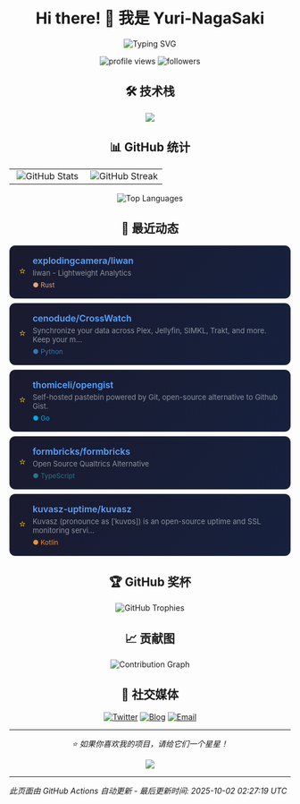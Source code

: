 # <div align="center">Hi there! 👋 我是 Yuri-NagaSaki</div>

<p align="center">
  <img src="https://readme-typing-svg.herokuapp.com?font=Fira+Code&pause=1000&color=36BCF7&center=true&vCenter=true&width=435&lines=全栈开发者;开源爱好者;终身学习者;代码改变世界" alt="Typing SVG" />
</p>

<p align="center">
  <img src="https://komarev.com/ghpvc/?username=Yuri-NagaSaki&label=Profile%20views&color=0e75b6&style=flat" alt="profile views" />
  <img src="https://img.shields.io/github/followers/Yuri-NagaSaki?label=Followers&style=social" alt="followers">
</p>

## <div align="center">🛠️ 技术栈</div>

<p align="center">
  <img src="https://skillicons.dev/icons?i=python,javascript,typescript,react,vue,nodejs,docker,kubernetes,aws,gcp,linux,git,vscode,figma" />
</p>

## <div align="center">📊 GitHub 统计</div>

<table align="center">
<tr>
<td align="center" width="50%">
  <img src="https://github-readme-stats.vercel.app/api?username=Yuri-NagaSaki&show_icons=true&theme=tokyonight&hide_border=true&include_all_commits=true&count_private=true" alt="GitHub Stats" />
</td>
<td align="center" width="50%">
  <img src="https://github-readme-streak-stats.herokuapp.com/?user=Yuri-NagaSaki&theme=tokyonight&hide_border=true" alt="GitHub Streak" />
</td>
</tr>
</table>

<p align="center">
  <img src="https://github-readme-stats.vercel.app/api/top-langs/?username=Yuri-NagaSaki&layout=compact&theme=tokyonight&hide_border=true&langs_count=8" alt="Top Languages" />
</p>

## <div align="center">🌟 最近动态</div>

<!-- GITHUB_STARS:START -->

<div align="center" style="max-width: 700px; margin: 8px auto; background: linear-gradient(135deg, #1a1a2e 0%, #16213e 100%); border-radius: 10px; padding: 16px; border: 1px solid #30363d;">
  <div style="display: flex; align-items: center; gap: 12px;">
    <div style="color: #ffd700; font-size: 18px;">⭐</div>
    <div style="flex: 1; text-align: left;">
      <div>
        <a href="https://github.com/explodingcamera/liwan" target="_blank" style="color: #58a6ff; text-decoration: none; font-weight: 600; font-size: 16px;">
          explodingcamera/liwan
        </a>
      </div>
      <div style="color: #8b949e; font-size: 13px; margin-top: 4px;">liwan - Lightweight Analytics</div>
      <div style="margin-top: 6px;"><span style="color: #dea584; font-size: 12px;">● Rust</span></div>
    </div>
  </div>
</div>

<div align="center" style="max-width: 700px; margin: 8px auto; background: linear-gradient(135deg, #1a1a2e 0%, #16213e 100%); border-radius: 10px; padding: 16px; border: 1px solid #30363d;">
  <div style="display: flex; align-items: center; gap: 12px;">
    <div style="color: #ffd700; font-size: 18px;">⭐</div>
    <div style="flex: 1; text-align: left;">
      <div>
        <a href="https://github.com/cenodude/CrossWatch" target="_blank" style="color: #58a6ff; text-decoration: none; font-weight: 600; font-size: 16px;">
          cenodude/CrossWatch
        </a>
      </div>
      <div style="color: #8b949e; font-size: 13px; margin-top: 4px;">Synchronize your data across Plex, Jellyfin, SIMKL, Trakt, and more. Keep your m...</div>
      <div style="margin-top: 6px;"><span style="color: #3776ab; font-size: 12px;">● Python</span></div>
    </div>
  </div>
</div>

<div align="center" style="max-width: 700px; margin: 8px auto; background: linear-gradient(135deg, #1a1a2e 0%, #16213e 100%); border-radius: 10px; padding: 16px; border: 1px solid #30363d;">
  <div style="display: flex; align-items: center; gap: 12px;">
    <div style="color: #ffd700; font-size: 18px;">⭐</div>
    <div style="flex: 1; text-align: left;">
      <div>
        <a href="https://github.com/thomiceli/opengist" target="_blank" style="color: #58a6ff; text-decoration: none; font-weight: 600; font-size: 16px;">
          thomiceli/opengist
        </a>
      </div>
      <div style="color: #8b949e; font-size: 13px; margin-top: 4px;">Self-hosted pastebin powered by Git, open-source alternative to Github Gist.</div>
      <div style="margin-top: 6px;"><span style="color: #00add8; font-size: 12px;">● Go</span></div>
    </div>
  </div>
</div>

<div align="center" style="max-width: 700px; margin: 8px auto; background: linear-gradient(135deg, #1a1a2e 0%, #16213e 100%); border-radius: 10px; padding: 16px; border: 1px solid #30363d;">
  <div style="display: flex; align-items: center; gap: 12px;">
    <div style="color: #ffd700; font-size: 18px;">⭐</div>
    <div style="flex: 1; text-align: left;">
      <div>
        <a href="https://github.com/formbricks/formbricks" target="_blank" style="color: #58a6ff; text-decoration: none; font-weight: 600; font-size: 16px;">
          formbricks/formbricks
        </a>
      </div>
      <div style="color: #8b949e; font-size: 13px; margin-top: 4px;">Open Source Qualtrics Alternative</div>
      <div style="margin-top: 6px;"><span style="color: #2b7489; font-size: 12px;">● TypeScript</span></div>
    </div>
  </div>
</div>

<div align="center" style="max-width: 700px; margin: 8px auto; background: linear-gradient(135deg, #1a1a2e 0%, #16213e 100%); border-radius: 10px; padding: 16px; border: 1px solid #30363d;">
  <div style="display: flex; align-items: center; gap: 12px;">
    <div style="color: #ffd700; font-size: 18px;">⭐</div>
    <div style="flex: 1; text-align: left;">
      <div>
        <a href="https://github.com/kuvasz-uptime/kuvasz" target="_blank" style="color: #58a6ff; text-decoration: none; font-weight: 600; font-size: 16px;">
          kuvasz-uptime/kuvasz
        </a>
      </div>
      <div style="color: #8b949e; font-size: 13px; margin-top: 4px;">Kuvasz (pronounce as [ˈkuvɒs]) is an open-source uptime and SSL monitoring servi...</div>
      <div style="margin-top: 6px;"><span style="color: #f18e33; font-size: 12px;">● Kotlin</span></div>
    </div>
  </div>
</div>
<!-- GITHUB_STARS:END -->

## <div align="center">🏆 GitHub 奖杯</div>

<p align="center">
  <img src="https://github-profile-trophy.vercel.app/?username=Yuri-NagaSaki&theme=onedark&no-frame=true&row=2&column=3" alt="GitHub Trophies" />
</p>

## <div align="center">📈 贡献图</div>

<p align="center">
  <img src="https://github-readme-activity-graph.vercel.app/graph?username=Yuri-NagaSaki&theme=tokyo-night&hide_border=true" alt="Contribution Graph" />
</p>

## <div align="center">🔗 社交媒体</div>

<p align="center">
  <a href="https://twitter.com/Yuri-NagaSaki"><img src="https://img.shields.io/badge/Twitter-1DA1F2?style=for-the-badge&logo=twitter&logoColor=white" alt="Twitter"></a>
  <a href="https://catcat.blog"><img src="https://img.shields.io/badge/Blog-FF5722?style=for-the-badge&logo=blogger&logoColor=white" alt="Blog"></a>
  <a href="mailto:sa@catcat.blog"><img src="https://img.shields.io/badge/Email-D14836?style=for-the-badge&logo=gmail&logoColor=white" alt="Email"></a>
</p>

---

<p align="center">
  <i>⭐️ 如果你喜欢我的项目，请给它们一个星星！</i>
</p>

<p align="center">
  <img src="https://capsule-render.vercel.app/api?type=waving&color=gradient&height=60&section=footer" />
</p>

---
*此页面由 GitHub Actions 自动更新 - 最后更新时间: <!-- UPDATE_TIME:START -->2025-10-02 02:27:19 UTC<!-- UPDATE_TIME:END -->* 
